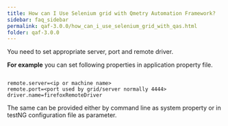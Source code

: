 ```yaml
---
title: How can I Use Selenium grid with Qmetry Automation Framework?
sidebar: faq_sidebar
permalink: qaf-3.0.0/how_can_i_use_selenium_grid_with_qas.html
folder: qaf-3.0.0
---
```


You need to set appropriate server, port and remote driver.

**For example** you can set following properties in application property file.

```properties

remote.server=<ip or machine name>
remote.port=<port used by grid/server normally 4444>
driver.name=firefoxRemoteDriver

```

The same can be provided either by command line as system property or in testNG configuration file as parameter.

